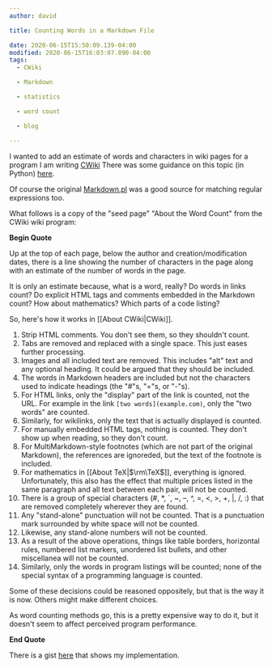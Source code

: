 ```yaml
---
author: david

title: Counting Words in a Markdown File

date: 2020-06-15T15:50:09.139-04:00
modified: 2020-06-15T16:03:07.890-04:00
tags:
  - CWiki

  - Markdown

  - statistics

  - word count

  - blog

---
```


I wanted to add an estimate of words and characters in wiki pages for a program I am writing [CWiki](https://github.com/clartaq/cwiki)
There was some guidance on this topic (in Python) [here](https://github.com/gandreadis/markdown-word-count/blob/master/mwc.py).

Of course the original [Markdown.pl](https://daringfireball.net/projects/downloads/Markdown_1.0.1.zip) was a good source for matching regular expressions too.

What follows is a copy of the "seed page" "About the Word Count" from the CWiki wiki program:

**Begin Quote**

Up at the top of each page, below the author and creation/modification dates, there is a line showing the number of characters in the page along with an estimate of the number of words in the page.

It is only an estimate because, what is a word, really? Do words in links count? Do explicit HTML tags and comments embedded in the Markdown count? How about mathematics? Which parts of a code listing?

So, here's how it works in [[About CWiki|CWiki]].

1. Strip HTML comments. You don't see them, so they shouldn't count.
2. Tabs are removed and replaced with a single space. This just eases further processing.
3. Images and all included text are removed. This includes "alt" text and any optional heading. It could be argued that they should be included.
4. The words in Markdown headers are included but not the characters used to indicate headings (the "#"s, "="s, or "-"s).
5. For HTML links, only the "display" part of the link is counted, not the URL. For example in the link `[two words](example.com)`, only the "two words" are counted.
6. Similarly, for wikilinks, only the text that is actually displayed is counted.
7. For manually embedded HTML tags, nothing is counted. They don't show up when reading, so they don't count.
8. For MultiMarkdown-style footnotes (which are not part of the original Markdown), the references are ignoreded, but the text of the footnote is included.
9. For mathematics in [[About TeX|$\rm\TeX$]], everything is ignored. Unfortunately, this also has the effect that multiple prices listed in the same paragraph and all text between each pair, will not be counted.
10. There is a group of special characters (#, *, `, ~, –, ^, =, <, >, +, |, /, :) that are removed completely wherever they are found.
11. Any "stand-alone" punctuation will not be counted. That is a punctuation mark surrounded by white space will not be counted.
12. Likewise, any stand-alone numbers will not be counted.
13. As a result of the above operations, things like table borders, horizontal rules, numbered list markers, unordered list bullets, and other miscellanea will not be counted.
14. Similarly, only the words in program listings will be counted; none of the special syntax of a programming language is counted.

Some of these decisions could be reasoned oppositely, but that is the way it is now. Others might make different choices.

As word counting methods go, this is a pretty expensive way to do it, but it doesn't seem to affect perceived program performance.

**End Quote**

There is a gist [here](https://gist.github.com/clartaq/c35e75c26bcc068e6d72221a46fd4ca6) that shows my implementation.